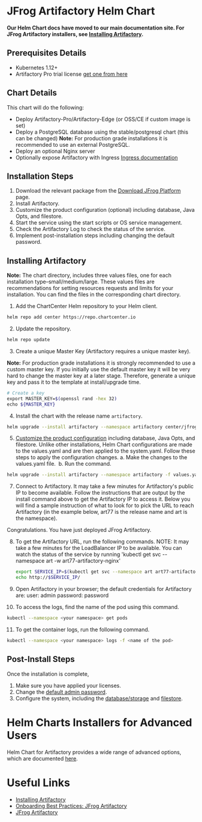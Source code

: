 # JFrog Artifactory Helm Chart

**Our Helm Chart docs have moved to our main documentation site. For JFrog Artifactory installers, see [Installing Artifactory](https://www.jfrog.com/confluence/display/JFROG/Installing+Artifactory#InstallingArtifactory-HelmInstallation).**

## Prerequisites Details
* Kubernetes 1.12+
* Artifactory Pro trial license [get one from here](https://www.jfrog.com/artifactory/free-trial/)

## Chart Details
This chart will do the following:

* Deploy Artifactory-Pro/Artifactory-Edge (or OSS/CE if custom image is set)
* Deploy a PostgreSQL database using the stable/postgresql chart (this can be changed) **Note:** For production grade installations it is recommended to use an external PostgreSQL.
* Deploy an optional Nginx server
* Optionally expose Artifactory with Ingress [Ingress documentation](https://kubernetes.io/docs/concepts/services-networking/ingress/)

## Installation Steps
1. Download the relevant package from the [Download JFrog Platform](https://jfrog.com/download-jfrog-platform/) page.
2. Install Artifactory.
3. Customize the product configuration (optional) including database, Java Opts, and filestore.
4. Start the service using the start scripts or OS service management.
5. Check the Artifactory Log to check the status of the service.
6. Implement post-installation steps including changing the default password.

## Installing Artifactory

**Note:** The chart directory, includes three values files, one for each installation type–small/medium/large. These values files are recommendations for setting resources requests and limits for your installation. You can find the files in the corresponding chart directory.

1. Add the ChartCenter Helm repository to your Helm client.

```bash
helm repo add center https://repo.chartcenter.io
```

2. Update the repository.

```bash
helm repo update
```

3. Create a unique Master Key (Artifactory requires a unique master key).

**Note:** For production grade installations it is strongly recommended to use a custom master key. If you initially use the default master key it will be very hard to change the master key at a later stage. Therefore, generate a unique key and pass it to the template at install/upgrade time.

```bash
# Create a key
export MASTER_KEY=$(openssl rand -hex 32)
echo ${MASTER_KEY}
```

4. Install the chart with the release name ```artifactory```.

```bash
helm upgrade --install artifactory --namespace artifactory center/jfrog/artifactory
```
5. [Customize the product configuration](https://www.jfrog.com/confluence/display/JFROG/Installing+Artifactory#InstallingArtifactory-ProductConfiguration) including database, Java Opts, and filestore. Unlike other installations, Helm Chart configurations are made to the values.yaml and are then applied to the system.yaml. 
Follow these steps to apply the configuration changes.
a. Make the changes to the values.yaml file. 
b. Run the command.

```bash
helm upgrade --install artifactory --namespace artifactory -f values.yaml
```

7. Connect to Artifactory. 
It may take a few minutes for Artifactory's public IP to become available. Follow the instructions that are output by the install command above to get the Artifactory IP to access it. Below you will find a sample instruction of what to look for to pick the URL to reach Artifactory (in the example below, art77 is the release name and art is the namespace).

Congratulations. You have just deployed JFrog Artifactory.

8. To get the Artifactory URL, run the following commands.
   NOTE: It may take a few minutes for the LoadBalancer IP to be available. You can watch the status of the service by running 'kubectl get svc --namespace art -w art77-artifactory-nginx'
   ```bash
   export SERVICE_IP=$(kubectl get svc --namespace art art77-artifactory-nginx -o jsonpath='{.status.loadBalancer.ingress[0].ip}')
   echo http://$SERVICE_IP/
   ```
9. Open Artifactory in your browser; the default credentials for Artifactory are:
   user: admin
   password: password

10. To access the logs, find the name of the pod using this command.

```bash
kubectl --namespace <your namespace> get pods
```

11. To get the container logs, run the following command.

```bash
kubectl --namespace <your namespace> logs -f <name of the pod>
```


## Post-Install Steps
Once the installation is complete, 
1. Make sure you have applied your licenses.
2. Change the [default admin password](https://www.jfrog.com/confluence/display/JFROG/Users+and+Groups#UsersandGroups-RecreatingtheDefaultAdminUserrecreate).
3. Configure the system, including the [database/storage](https://www.jfrog.com/confluence/display/JFROG/Configuring+the+Database) and [filestore](https://www.jfrog.com/confluence/display/JFROG/Configuring+the+Filestore).


# Helm Charts Installers for Advanced Users
Helm Chart for Artifactory provides a wide range of advanced options, which are documented [here](https://www.jfrog.com/confluence/display/JFROG/Helm+Charts+Installers+for+Advanced+Users).

# Useful Links
* [Installing Artifactory](https://www.jfrog.com/confluence/display/JFROG/Installing+Artifactory)
* [Onboarding Best Practices: JFrog Artifactory](https://www.jfrog.com/confluence/display/JFROG/Onboarding+Best+Practices%3A+JFrog+Artifactory)
* [JFrog Artifactory](https://www.jfrog.com/confluence/display/JFROG/JFrog+Artifactory)



